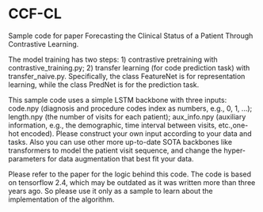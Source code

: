 # CCF-CL
Sample code for paper Forecasting the Clinical Status of a Patient Through Contrastive Learning.

The model training has two steps: 1) contrastive pretraining with contrastive_training.py; 2) transfer learning (for code prediction task) with transfer_naive.py. Specifically, the class FeatureNet is for representation learning, while the class PredNet is for the prediction task.

This sample code uses a simple LSTM backbone with three inputs: code.npy (diagnosis and procedure codes index as numbers, e.g., 0, 1, ...); length.npy (the number of visits for each patient); aux_info.npy (auxiliary information, e.g., the demographic, time interval between visits, etc.,one-hot encoded). Please construct your own input according to your data and tasks. Also you can use other more up-to-date SOTA backbones like transformers to model the patient visit sequence, and change the hyper-parameters for data augmentation that best fit your data.

Please refer to the paper for the logic behind this code. The code is based on tensorflow 2.4, which may be outdated as it was written more than three years ago. So please use it only as a sample to learn about the implementation of the algorithm. 
